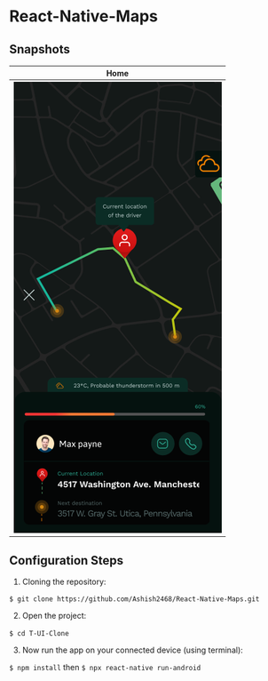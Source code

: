 # React-Native-Maps
## Snapshots

Home               |               
:-------------------------:|
![](/\Snapshotss/Screenshot.png)|


## Configuration Steps
1. Cloning the repository:

```
$ git clone https://github.com/Ashish2468/React-Native-Maps.git
```

2. Open the project:

`$ cd T-UI-Clone`

3. Now run the app on your connected device (using terminal):

`$ npm install` then
`$ npx react-native run-android`

